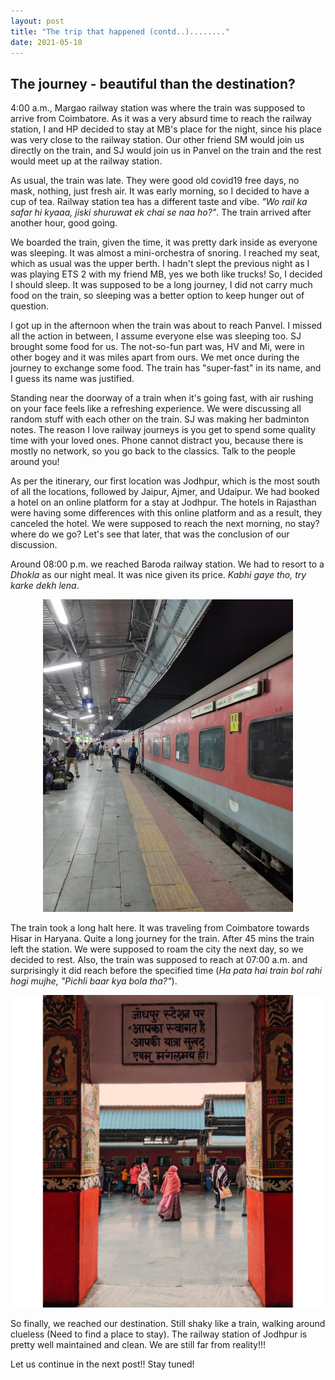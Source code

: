 ```yaml
---
layout: post
title: "The trip that happened (contd..)........"
date: 2021-05-10
---
```




## The journey - beautiful than the destination?

4:00 a.m., Margao railway station was where the train was supposed to arrive from Coimbatore. As it was a very absurd time to reach the railway station, I and HP decided to stay at MB's place for the night, since his place was very close to the railway station. Our other friend SM would join us directly on the train, and SJ would join us in Panvel on the train and the rest would meet up at the railway station. 

As usual, the train was late. They were good old covid19 free days, no mask, nothing, just fresh air. It was early morning, so I decided to have a cup of tea. Railway station tea has a different taste and vibe. _"Wo rail ka safar hi kyaaa, jiski shuruwat ek chai se naa ho?"_. The train arrived after another hour, good going. 

We boarded the train, given the time, it was pretty dark inside as everyone was sleeping. It was almost a mini-orchestra of snoring. I reached my seat, which as usual was the upper berth. I hadn't slept the previous night as I was playing ETS 2 with my friend MB, yes we both like trucks! So, I decided I should sleep. It was supposed to be a long journey, I did not carry much food on the train, so sleeping was a better option to keep hunger out of question.

I got up in the afternoon when the train was about to reach Panvel. I missed all the action in between, I assume everyone else was sleeping too. SJ brought some food for us. The not-so-fun part was, HV and Mi, were in other bogey and it was miles apart from ours. We met once during the journey to exchange some food. The train has "super-fast" in its name, and I guess its name was justified. 

Standing near the doorway of a train when it's going fast, with air rushing on your face feels like a refreshing experience. We were discussing all random stuff with each other on the train. SJ was making her badminton notes. The reason I love railway journeys is you get to spend some quality time with your loved ones. Phone cannot distract you, because there is mostly no network, so you go back to the classics. Talk to the people around you! 

As per the itinerary, our first location was Jodhpur, which is the most south of all the locations, followed by Jaipur, Ajmer, and Udaipur. We had booked a hotel on an online platform for a stay at Jodhpur. The hotels in Rajasthan were having some differences with this online platform and as a result, they canceled the hotel. We were supposed to reach the next morning, no stay? where do we go? Let's see that later, that was the conclusion of our discussion.

Around 08:00 p.m. we reached Baroda railway station. We had to resort to a _Dhokla_ as our night meal. It was nice given its price. _Kabhi gaye tho, try karke dekh lena_. 

<center><img src="/img/post2/Baroda_rlwy_stn.jpeg" alt="Baroda Railway Station" title="Railway station Baroda" height = "500 px" width = "400 px" ></center>

The train took a long halt here. It was traveling from Coimbatore towards Hisar in Haryana. Quite a long journey for the train. After 45 mins the train left the station. We were supposed to roam the city the next day, so we decided to rest. Also, the train was supposed to reach at 07:00 a.m. and surprisingly it did reach before the specified time (_Ha pata hai train bol rahi hogi mujhe, "Pichli baar kya bola tha?"_).  

<center><img src="/img/post2/jodhpur_rlwy_stn.jpeg" alt="Jodhpur Railway Station" title="Railway station Jodhpur" height = "500 px" width = "500 px" ></center>

So finally, we reached our destination. Still shaky like a train, walking around clueless (Need to find a place to stay). The railway station of Jodhpur is pretty well maintained and clean. We are still far from reality!!!

Let us continue in the next post!! Stay tuned!




